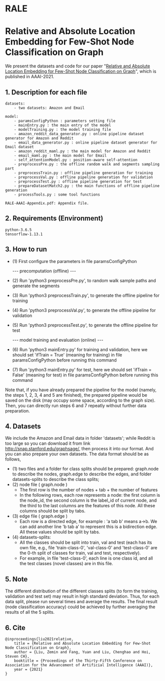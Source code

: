 # RALE

# Relative and Absolute Location Embedding for Few-Shot Node Classification on Graph

We present the datasets and code for our paper "[Relative and Absolute Location Embedding for Few-Shot Node Classification on Graph](https://zemin-liu.github.io/papers/Relative%20and%20Absolute%20Location%20Embedding%20for%20Few-Shot%20Node%20Classification%20on%20Graph.pdf)", which is published in AAAI-2021.


## 1. Description for each file
		
	datasets:
		- two datasets: Amazon and Email

	model:
		- paramsConfigPython : parameters setting file
		- mainEntry.py : the main entry of the model
		- modelTraining.py : the model training file 
		- amazon_reddit_data_generator.py : online pipeline dataset generator for Amazon and Reddit
		- email_data_generator.py : online pipeline dataset generator for Email dataset
		- amazon_reddit_maml.py : the main model for Amazon and Reddit
		- email_maml.py : the main model for Email
		- self_attentionModel.py : position-aware self-attention
		- preprocessPre.py : the offline random walk and segments sampling part
		- preprocessTrain.py : offline pipeline generation for training
		- preprocessVal.py : offline pipeline generation for validation
		- preprocessTest.py : offline pipeline generation for test
		- prepareDatasetMatch2.py : the main functions of offline pipeline generation
		- processTools.py : some tool functions
	
	RALE-AAAI-Appendix.pdf: Appendix file.
		
## 2. Requirements (Environment)
	python-3.6.5
	tensorflow-1.13.1


## 3. How to run
- (1) First configure the parameters in file paramsConfigPython
	
	--- precomputation (offline) ---
- (2) Run 'python3 preprocessPre.py', to random walk sample paths and generate the segments
- (3) Run 'python3 preprocessTrain.py', to generate the offline pipeline for training
- (4) Run 'python3 preprocessVal.py', to generate the offline pipeline for validation
- (5) Run 'python3 preprocessTest.py', to generate the offline pipeline for test
	
	--- model training and evaluation (online) ---
- (6) Run 'python3 mainEntry.py' for training and validation, here we should set 'ifTrain = True' (meaning for training) in file paramsConfigPython before running this command
- (7) Run 'python3 mainEntry.py' for test, here we should set 'ifTrain = False' (meaning for test) in file paramsConfigPython before running this command

Note that, if you have already prepared the pipeline for the model (namely, the steps 1, 2, 3, 4 and 5 are finished), the prepared pipeline would be saved on the disk (may occupy some space, according to the graph size). Then, you can directly run steps 6 and 7 repeatly without further data preparation.
	

## 4. Datasets

We include the Amazon and Email data in folder 'datasets'; while Reddit is too large so you can download it from link http://snap.stanford.edu/graphsage/, then process it into our format.
And you can also prepare your own datasets. The data format should be as follows,
- (1) two files and a folder for class splits should be prepared: graph.node to describe the nodes, graph.edge to describe the edges, and folder datasets-splits to describe the class splits;
- (2) node file ( graph.node )
	- The first row is the number of nodes + tab + the number of features
	- In the following rows, each row represents a node: the first column is the node_id, the second column is the label_id of current node, and the third to the last columns are the features of this node. All these columns should be split by tabs.
- (3) edge file ( graph.edge )
	- Each row is a directed edge, for example : 'a tab b' means a->b. We can add another line 'b tab a' to represent this is a bidirection edge. All these values should be split by tabs.
- (4) datasets-splits:
	- All the classes should be split into train, val and test (each has its own file, e.g., file 'train-class-0', 'val-class-0' and 'test-class-0' are the 0-th split of classes for train, val and test, respectively). 
	- For example, in file 'test-class-0', each line is one class id, and all the test classes (novel classes) are in this file.

## 5. Note
The different distribution of the different classes splits (to form the training, validation and test set) may result in high standard deviation. Thus, for each data split, please run several times and average the results. The final result (node classification accuracy) could be achieved by further averaging the results of all the 5 splits.


## 6. Cite
	@inproceedings{liu2021relative,
		title = {Relative and Absolute Location Embedding for Few-Shot Node Classification on Graph},
		author = {Liu, Zemin and Fang, Yuan and Liu, Chenghao and Hoi, Steven CH},
		booktitle = {Proceedings of the Thirty-Fifth Conference on Association for the Advancement of Artificial Intelligence (AAAI)},
		year = {2021}
	}
